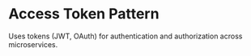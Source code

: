 # Access Token Pattern
Uses tokens (JWT, OAuth) for authentication and authorization across microservices.
